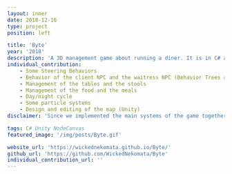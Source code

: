 ```yaml
---
layout: inner
date: 2018-12-16
type: project
position: left

title: 'Byte'
year: '2018'
description: 'A 3D management game about running a diner. It is in C# and has been made in Unity. It was done in pairs. The AI uses our own Steering Behaviors for the movement and Behavior Trees for the decision making. Apart from programming, we both designed the game.'
individual_contribution:
    - Some Steering Behaviors
    - Behavior of the client NPC and the waitress NPC (Behavior Trees and Controllers)
    - Management of the tables and the stools
    - Management of the food and the meals
    - Day/night cycle
    - Some particle systems
    - Design and editing of the map (Unity)
disclaimer: 'Since we implemented the main systems of the game together, they are not on the previous list above.'

tags: C# Unity NodeCanvas
featured_image: '/img/posts/Byte.gif'

website_url: 'https://wickednekomata.github.io/Byte/'
github_url: 'https://github.com/WickedNekomata/Byte'
individual_contribution_url: ''
---
```

